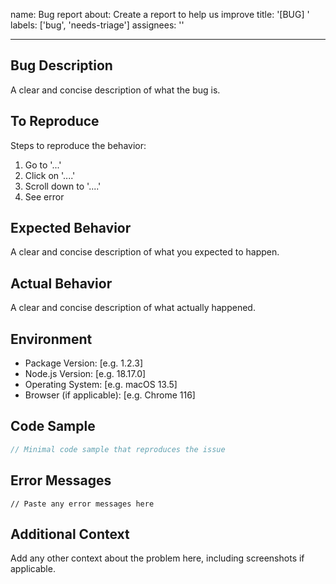 name: Bug report
about: Create a report to help us improve
title: '[BUG] '
labels: ['bug', 'needs-triage']
assignees: ''

---

## Bug Description

A clear and concise description of what the bug is.

## To Reproduce

Steps to reproduce the behavior:

1. Go to '...'
2. Click on '....'
3. Scroll down to '....'
4. See error

## Expected Behavior

A clear and concise description of what you expected to happen.

## Actual Behavior

A clear and concise description of what actually happened.

## Environment

- Package Version: [e.g. 1.2.3]
- Node.js Version: [e.g. 18.17.0]
- Operating System: [e.g. macOS 13.5]
- Browser (if applicable): [e.g. Chrome 116]

## Code Sample

```typescript
// Minimal code sample that reproduces the issue
```

## Error Messages

```
// Paste any error messages here
```

## Additional Context

Add any other context about the problem here, including screenshots if applicable.
